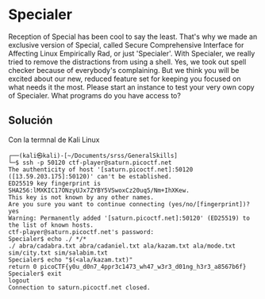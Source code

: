 # Specialer
Reception of Special has been cool to say the least. That's why we made an exclusive version of Special, called Secure Comprehensive Interface for Affecting Linux Empirically Rad, or just 'Specialer'. With Specialer, we really tried to remove the distractions from using a shell. Yes, we took out spell checker because of everybody's complaining. But we think you will be excited about our new, reduced feature set for keeping you focused on what needs it the most. Please start an instance to test your very own copy of Specialer.
What programs do you have access to?

## Solución
Con la termnal de Kali Linux
```
┌──(kali㉿kali)-[~/Documents/srss/GeneralSkills]
└─$ ssh -p 50120 ctf-player@saturn.picoctf.net 
The authenticity of host '[saturn.picoctf.net]:50120 ([13.59.203.175]:50120)' can't be established.
ED25519 key fingerprint is SHA256:lMXKIC17ONzyUJx7ZYBY5VSwoxCz20uq5/Nm+IhXKew.
This key is not known by any other names.
Are you sure you want to continue connecting (yes/no/[fingerprint])? yes
Warning: Permanently added '[saturn.picoctf.net]:50120' (ED25519) to the list of known hosts.
ctf-player@saturn.picoctf.net's password: 
Specialer$ echo ./ */*
./ abra/cadabra.txt abra/cadaniel.txt ala/kazam.txt ala/mode.txt sim/city.txt sim/salabim.txt
Specialer$ echo "$(<ala/kazam.txt)"
return 0 picoCTF{y0u_d0n7_4ppr3c1473_wh47_w3r3_d01ng_h3r3_a8567b6f}
Specialer$ exit
logout
Connection to saturn.picoctf.net closed.

```